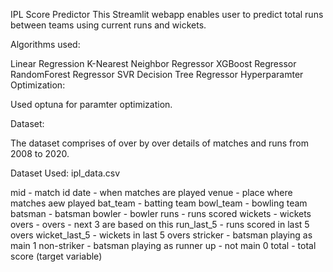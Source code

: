 IPL Score Predictor
This Streamlit webapp enables user to predict total runs between teams using current runs and wickets.

Algorithms used:

Linear Regression
K-Nearest Neighbor Regressor
XGBoost Regressor
RandomForest Regressor
SVR
Decision Tree Regressor
Hyperparamter Optimization:

Used optuna for paramter optimization.

Dataset:

The dataset comprises of over by over details of matches and runs from 2008 to 2020.

Dataset Used: ipl_data.csv

mid - match id
date - when matches are played
venue - place where matches aew played
bat_team - batting team
bowl_team - bowling team
batsman - batsman
bowler - bowler
runs - runs scored
wickets - wickets
overs - overs - next 3 are based on this
run_last_5 - runs scored in last 5 overs
wicket_last_5 - wickets in last 5 overs
stricker - batsman playing as main 1
non-striker - batsman playing as runner up - not main 0
total - total score (target variable)
